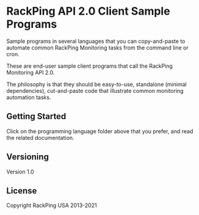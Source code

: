 # RackPing API 2.0 Client Sample Programs

Sample programs in several languages that you can copy-and-paste to automate common RackPing Monitoring tasks from the command line or cron.

These are end-user sample client programs that call the RackPing Monitoring API 2.0.

The philosophy is that they should be easy-to-use, standalone (minimal dependencies), cut-and-paste code that illustrate common monitoring automation tasks.

## Getting Started

Click on the programming language folder above that you prefer, and read the related documentation.

## Versioning

Version 1.0

## License

Copyright RackPing USA 2013-2021

